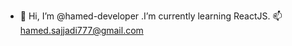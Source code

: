 - 👋 Hi, I’m @hamed-developer .I’m currently learning ReactJS. 📫 hamed.sajjadi777@gmail.com


<!---
hamed-developer/hamed-developer is a ✨ special ✨ repository because its `README.md` (this file) appears on your GitHub profile.
You can click the Preview link to take a look at your changes.
--->
